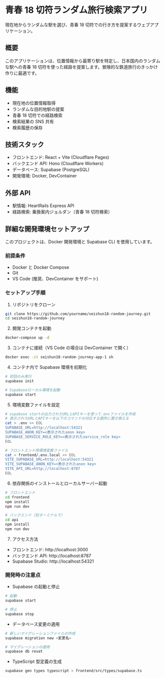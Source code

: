 # 青春 18 切符ランダム旅行検索アプリ

現在地からランダムな駅を選び、青春 18 切符での行き方を提案するウェブアプリケーション。

## 概要

このアプリケーションは、位置情報から最寄り駅を特定し、日本国内のランダムな駅への青春 18 切符を使った経路を提案します。冒険的な鉄道旅行のきっかけ作りに最適です。

## 機能

- 現在地の位置情報取得
- ランダムな目的地駅の提案
- 青春 18 切符での経路検索
- 検索結果の SNS 共有
- 検索履歴の保存

## 技術スタック

- フロントエンド: React + Vite (Cloudflare Pages)
- バックエンド API: Hono (Cloudflare Workers)
- データベース: Supabase (PostgreSQL)
- 開発環境: Docker, DevContainer

## 外部 API

- 駅情報: HeartRails Express API
- 経路検索: 乗換案内ジョルダン（青春 18 切符検索）

## 詳細な開発環境セットアップ

このプロジェクトは、Docker 開発環境と Supabase CLI を使用しています。

### 前提条件

- Docker と Docker Compose
- Git
- VS Code (推奨、DevContainer をサポート)

### セットアップ手順

1. リポジトリをクローン

```bash
git clone https://github.com/yourname/seishun18-random-journey.git
cd seishun18-random-journey
```

2. 開発コンテナを起動

```bash
docker-compose up -d
```

3. コンテナに接続（VS Code の場合は DevContainer で開く）

```bash
docker exec -it seishun18-random-journey-app-1 sh
```

4. コンテナ内で Supabase 環境を初期化

```bash
# 初回のみ実行
supabase init

# Supabaseローカル環境を起動
supabase start
```

5. 環境変数ファイルを設定

```bash
# supabase startの出力されたURLとAPIキーを使って.envファイルを作成
# 表示されたURLとAPIキーを以下のコマンドの対応する箇所に置き換える
cat > .env << EOL
SUPABASE_URL=http://localhost:54321
SUPABASE_ANON_KEY=<表示されたanon key>
SUPABASE_SERVICE_ROLE_KEY=<表示されたservice_role key>
EOL

# フロントエンド用環境変数ファイル
cat > frontend/.env.local << EOL
VITE_SUPABASE_URL=http://localhost:54321
VITE_SUPABASE_ANON_KEY=<表示されたanon key>
VITE_API_URL=http://localhost:8787
EOL
```

6. 依存関係のインストールとローカルサーバー起動

```bash
# フロントエンド
cd frontend
npm install
npm run dev

# バックエンド（別ターミナルで）
cd api
npm install
npm run dev
```

7. アクセス方法

- フロントエンド: http://localhost:3000
- バックエンド API: http://localhost:8787
- Supabase Studio: http://localhost:54321

### 開発時の注意点

- Supabase の起動と停止

```bash
# 起動
supabase start

# 停止
supabase stop
```

- データベース変更の適用

```bash
# 新しいマイグレーションファイルの作成
supabase migration new <変更名>

# マイグレーションの適用
supabase db reset
```

- TypeScript 型定義の生成

```bash
supabase gen types typescript > frontend/src/types/supabase.ts
```
